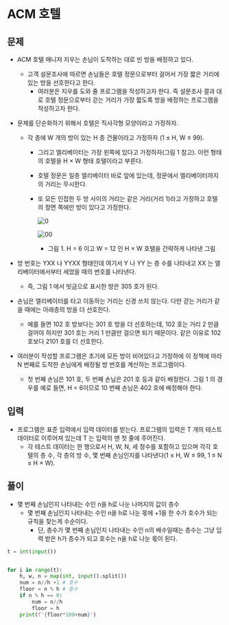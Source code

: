 # ACM 호텔

## 문제
- ACM 호텔 매니저 지우는 손님이 도착하는 대로 빈 방을 배정하고 있다. 
  - 고객 설문조사에 따르면 손님들은 호텔 정문으로부터 걸어서 가장 짧은 거리에 있는 방을 선호한다고 한다. 
    - 여러분은 지우를 도와 줄 프로그램을 작성하고자 한다. 즉 설문조사 결과 대로 호텔 정문으로부터 걷는 거리가 가장 짧도록 방을 배정하는 프로그램을 작성하고자 한다.

- 문제를 단순화하기 위해서 호텔은 직사각형 모양이라고 가정하자. 
  - 각 층에 W 개의 방이 있는 H 층 건물이라고 가정하자 (1 ≤ H, W ≤ 99). 
    - 그리고 엘리베이터는 가장 왼쪽에 있다고 가정하자(그림 1 참고). 이런 형태의 호텔을 H × W 형태 호텔이라고 부른다. 
    - 호텔 정문은 일층 엘리베이터 바로 앞에 있는데, 정문에서 엘리베이터까지의 거리는 무시한다. 
    - 또 모든 인접한 두 방 사이의 거리는 같은 거리(거리 1)라고 가정하고 호텔의 정면 쪽에만 방이 있다고 가정한다.


         ![0](https://user-images.githubusercontent.com/87789778/130543567-34e6326a-1e8e-43b4-98ac-3d97374075f6.JPG)
         
         
         
         
         
         ![00](https://user-images.githubusercontent.com/87789778/130543652-5203ee9b-1544-4e50-9b7e-0ad81af7af14.JPG)
         - 그림 1. H = 6 이고 W = 12 인 H × W 호텔을 간략하게 나타낸 그림

- 방 번호는 YXX 나 YYXX 형태인데 여기서 Y 나 YY 는 층 수를 나타내고 XX 는 엘리베이터에서부터 세었을 때의 번호를 나타낸다. 
  - 즉, 그림 1 에서 빗금으로 표시한 방은 305 호가 된다.

- 손님은 엘리베이터를 타고 이동하는 거리는 신경 쓰지 않는다. 다만 걷는 거리가 같을 때에는 아래층의 방을 더 선호한다. 
  - 예를 들면 102 호 방보다는 301 호 방을 더 선호하는데, 102 호는 거리 2 만큼 걸어야 하지만 301 호는 거리 1 만큼만 걸으면 되기 때문이다. 같은 이유로 102 호보다 2101 호를 더 선호한다.

- 여러분이 작성할 프로그램은 초기에 모든 방이 비어있다고 가정하에 이 정책에 따라 N 번째로 도착한 손님에게 배정될 방 번호를 계산하는 프로그램이다. 
  - 첫 번째 손님은 101 호, 두 번째 손님은 201 호 등과 같이 배정한다. 그림 1 의 경우를 예로 들면, H = 6이므로 10 번째 손님은 402 호에 배정해야 한다.

## 입력
- 프로그램은 표준 입력에서 입력 데이터를 받는다. 프로그램의 입력은 T 개의 테스트 데이터로 이루어져 있는데 T 는 입력의 맨 첫 줄에 주어진다. 
  - 각 테스트 데이터는 한 행으로서 H, W, N, 세 정수를 포함하고 있으며 각각 호텔의 층 수, 각 층의 방 수, 몇 번째 손님인지를 나타낸다(1 ≤ H, W ≤ 99, 1 ≤ N ≤ H × W). 

## 풀이

- 몇 번째 손님인지 나타내는 수인 n을 h로 나눈 나머지의 값이 층수
  - 몇 번째 손님인지 나타내는 수인 n을 h로 나눈 몫에 +1을 한 수가 호수가 되는 규칙을 찾는게 수순이다.
    - 단, 층수가 몇 번째 손님인지 나타내는 수인 n의 배수일때는 층수는 그냥 입력 받은 h가 층수가 되고 호수는 n을 h로 나눈 몫이 된다.

``` Python
t = int(input())


for i in range(t):
    h, w, n = map(int, input().split())
    num = n//h +1 # 호수
    floor = n % h # 층수
    if n % h == 0:
        num = n//h
        floor = h
    print(f'{floor*100+num}')
    
```
 








